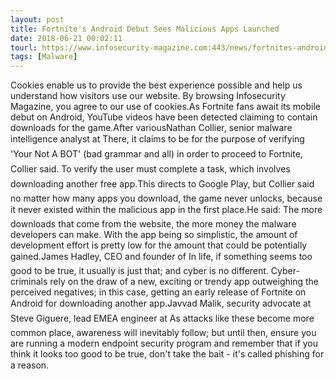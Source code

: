 ```yaml
---
layout: post
title: Fortnite's Android Debut Sees Malicious Apps Launched
date: 2018-06-21 00:02:11
tourl: https://www.infosecurity-magazine.com:443/news/fortnites-android-malicious-apps/
tags: [Malware]
---
```

Cookies enable us to provide the best experience possible and help us understand how visitors use our website. By browsing Infosecurity Magazine, you agree to our use of cookies.As Fortnite fans await its mobile debut on Android, YouTube videos have been detected claiming to contain downloads for the game.After variousNathan Collier, senior malware intelligence analyst at There, it claims to be for the purpose of verifying 'Your Not A BOT' (bad grammar and all) in order to proceed to Fortnite, Collier said. To verify the user must complete a task, which involves downloading another free app.This directs to Google Play, but Collier said no matter how many apps you download, the game never unlocks, because it never existed within the malicious app in the first place.He said: The more downloads that come from the website, the more money the malware developers can make. With the app being so simplistic, the amount of development effort is pretty low for the amount that could be potentially gained.James Hadley, CEO and founder of In life, if something seems too good to be true, it usually is just that; and cyber is no different. Cyber-criminals rely on the draw of a new, exciting or trendy app outweighing the perceived negatives; in this case, getting an early release of Fortnite on Android for downloading another app.Javvad Malik, security advocate at Steve Giguere, lead EMEA engineer at As attacks like these become more common place, awareness will inevitably follow; but until then, ensure you are running a modern endpoint security program and remember that if you think it looks too good to be true, don't take the bait - it's called phishing for a reason.